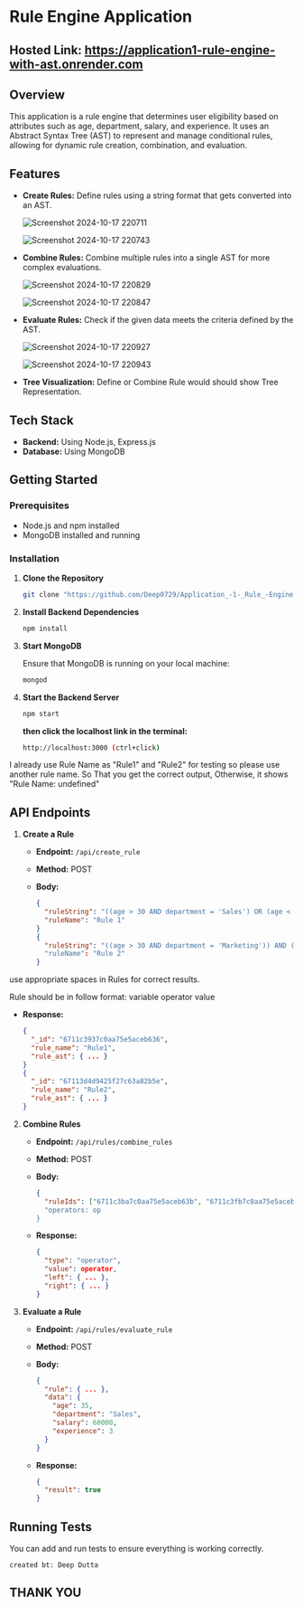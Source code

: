 # Rule Engine Application

## Hosted Link: https://application1-rule-engine-with-ast.onrender.com

## Overview

This application is a rule engine that determines user eligibility based on attributes such as age, department, salary, and experience. It uses an Abstract Syntax Tree (AST) to represent and manage conditional rules, allowing for dynamic rule creation, combination, and evaluation.

## Features

- **Create Rules:** Define rules using a string format that gets converted into an AST.
  
   ![Screenshot 2024-10-17 220711](https://github.com/user-attachments/assets/4e8ebc88-35c0-498e-8ad6-4ea28dfeadd5)
  
   ![Screenshot 2024-10-17 220743](https://github.com/user-attachments/assets/2864fd92-0a03-492e-a562-62b19223a6db)


- **Combine Rules:** Combine multiple rules into a single AST for more complex evaluations.
  
  ![Screenshot 2024-10-17 220829](https://github.com/user-attachments/assets/4c509f4f-bbbf-4fa4-8144-78279107c76d)

  ![Screenshot 2024-10-17 220847](https://github.com/user-attachments/assets/cc9b839e-3540-43c6-b02a-619a9028c1ca)

  
- **Evaluate Rules:** Check if the given data meets the criteria defined by the AST.

  ![Screenshot 2024-10-17 220927](https://github.com/user-attachments/assets/01f90378-8dad-4acb-ab31-d3c6b3008ecb)

  ![Screenshot 2024-10-17 220943](https://github.com/user-attachments/assets/f4971391-1d8d-419a-949f-09c8545f6a90)


- **Tree Visualization:** Define or Combine Rule would should show Tree Representation.

## Tech Stack

- **Backend:** Using Node.js, Express.js
- **Database:** Using MongoDB

## Getting Started

### Prerequisites

- Node.js and npm installed
- MongoDB installed and running

### Installation

1. **Clone the Repository**
   ```bash
   git clone "https://github.com/Deep0729/Application_-1-_Rule_-Engine_with_AST.git"
   ```

2. **Install Backend Dependencies**

   ```bash
   npm install
   ```
   
3. **Start MongoDB**

   Ensure that MongoDB is running on your local machine:

   ```bash
   mongod
   ```

4. **Start the Backend Server**

   ```bash
   npm start
   ```
   **then click the localhost link in the terminal:**
   ```bash
   http://localhost:3000 (ctrl+click)
   ```
I already use Rule Name as "Rule1" and "Rule2" for testing so please use another rule name. So That you get the correct output, Otherwise, it shows "Rule Name: undefined"

## API Endpoints

1. **Create a Rule**
   - **Endpoint:** `/api/create_rule`
   - **Method:** POST
   - **Body:**

     ```json
     {
       "ruleString": "((age > 30 AND department = 'Sales') OR (age < 25 AND department = 'Marketing')) AND (salary > 50000 OR experience > 5)",
       "ruleName": "Rule 1"
     }
     {
       "ruleString": "((age > 30 AND department = 'Marketing')) AND (salary > 20000 OR experience > 5)"
       "ruleName": "Rule 2"
     }
     ```
use appropriate spaces in Rules for correct results.

Rule should be in follow format:
variable operator value 


   - **Response:**

     ```json
     {
       "_id": "6711c3937c0aa75e5aceb636",
       "rule_name": "Rule1",
       "rule_ast": { ... }
     }
     {
       "_id": "67113d4d9425f27c63a82b5e",
       "rule_name": "Rule2",
       "rule_ast": { ... }
     }
     ```

2. **Combine Rules**
   - **Endpoint:** `/api/rules/combine_rules`
   - **Method:** POST
   - **Body:**

     ```json
     {
       "ruleIds": ["6711c3ba7c0aa75e5aceb63b", "6711c3fb7c0aa75e5aceb640"]
       "operators: op
     }
     ```


   - **Response:**

     ```json
     {
       "type": "operator",
       "value": operator,
       "left": { ... },
       "right": { ... }
     }
     ```

2. **Evaluate a Rule**
   - **Endpoint:** `/api/rules/evaluate_rule`
   - **Method:** POST
   - **Body:**

     ```json
     {
       "rule": { ... },
       "data": {
         "age": 35,
         "department": "Sales",
         "salary": 60000,
         "experience": 3
       }
     }
     ```

     
   - **Response:**

     ```json
     {
       "result": true
     }
     ```

## Running Tests

You can add and run tests to ensure everything is working correctly. 
```
created bt: Deep Dutta
```
## THANK YOU
